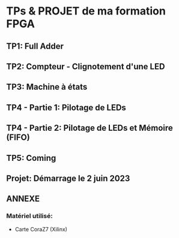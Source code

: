 # TPs & PROJET de ma formation FPGA

## TP1: Full Adder
## TP2: Compteur - Clignotement d'une LED
## TP3: Machine à états
## TP4 - Partie 1: Pilotage de LEDs
## TP4 - Partie 2: Pilotage de LEDs et Mémoire (FIFO)
## TP5: Coming
## Projet: Démarrage le 2 juin 2023

## ANNEXE
### Matériel utilisé:
* Carte CoraZ7 (Xilinx)
